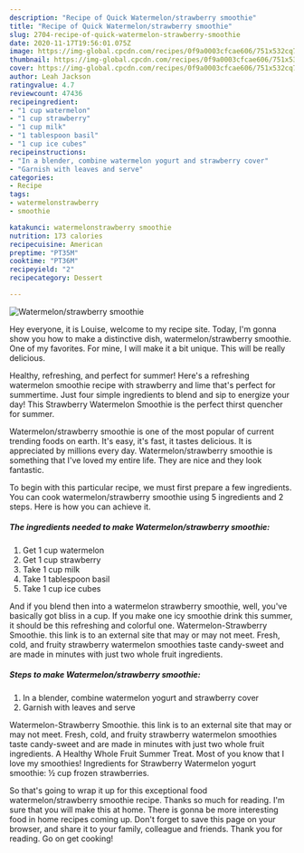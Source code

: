 ```yaml
---
description: "Recipe of Quick Watermelon/strawberry smoothie"
title: "Recipe of Quick Watermelon/strawberry smoothie"
slug: 2704-recipe-of-quick-watermelon-strawberry-smoothie
date: 2020-11-17T19:56:01.075Z
image: https://img-global.cpcdn.com/recipes/0f9a0003cfcae606/751x532cq70/watermelonstrawberry-smoothie-recipe-main-photo.jpg
thumbnail: https://img-global.cpcdn.com/recipes/0f9a0003cfcae606/751x532cq70/watermelonstrawberry-smoothie-recipe-main-photo.jpg
cover: https://img-global.cpcdn.com/recipes/0f9a0003cfcae606/751x532cq70/watermelonstrawberry-smoothie-recipe-main-photo.jpg
author: Leah Jackson
ratingvalue: 4.7
reviewcount: 47436
recipeingredient:
- "1 cup watermelon"
- "1 cup strawberry"
- "1 cup milk"
- "1 tablespoon basil"
- "1 cup ice cubes"
recipeinstructions:
- "In a blender, combine watermelon yogurt and strawberry cover"
- "Garnish with leaves and serve"
categories:
- Recipe
tags:
- watermelonstrawberry
- smoothie

katakunci: watermelonstrawberry smoothie 
nutrition: 173 calories
recipecuisine: American
preptime: "PT35M"
cooktime: "PT36M"
recipeyield: "2"
recipecategory: Dessert

---
```



![Watermelon/strawberry smoothie](https://img-global.cpcdn.com/recipes/0f9a0003cfcae606/751x532cq70/watermelonstrawberry-smoothie-recipe-main-photo.jpg)

Hey everyone, it is Louise, welcome to my recipe site. Today, I'm gonna show you how to make a distinctive dish, watermelon/strawberry smoothie. One of my favorites. For mine, I will make it a bit unique. This will be really delicious.

Healthy, refreshing, and perfect for summer! Here&#39;s a refreshing watermelon smoothie recipe with strawberry and lime that&#39;s perfect for summertime. Just four simple ingredients to blend and sip to energize your day! This Strawberry Watermelon Smoothie is the perfect thirst quencher for summer.

Watermelon/strawberry smoothie is one of the most popular of current trending foods on earth. It's easy, it's fast, it tastes delicious. It is appreciated by millions every day. Watermelon/strawberry smoothie is something that I've loved my entire life. They are nice and they look fantastic.


To begin with this particular recipe, we must first prepare a few ingredients. You can cook watermelon/strawberry smoothie using 5 ingredients and 2 steps. Here is how you can achieve it.

<!--inarticleads1-->

##### The ingredients needed to make Watermelon/strawberry smoothie:

1. Get 1 cup watermelon
1. Get 1 cup strawberry
1. Take 1 cup milk
1. Take 1 tablespoon basil
1. Take 1 cup ice cubes


And if you blend then into a watermelon strawberry smoothie, well, you&#39;ve basically got bliss in a cup. If you make one icy smoothie drink this summer, it should be this refreshing and colorful one. Watermelon-Strawberry Smoothie. this link is to an external site that may or may not meet. Fresh, cold, and fruity strawberry watermelon smoothies taste candy-sweet and are made in minutes with just two whole fruit ingredients. 

<!--inarticleads2-->

##### Steps to make Watermelon/strawberry smoothie:

1. In a blender, combine watermelon yogurt and strawberry cover
1. Garnish with leaves and serve


Watermelon-Strawberry Smoothie. this link is to an external site that may or may not meet. Fresh, cold, and fruity strawberry watermelon smoothies taste candy-sweet and are made in minutes with just two whole fruit ingredients. A Healthy Whole Fruit Summer Treat. Most of you know that I love my smoothies! Ingredients for Strawberry Watermelon yogurt smoothie: ½ cup frozen strawberries. 

So that's going to wrap it up for this exceptional food watermelon/strawberry smoothie recipe. Thanks so much for reading. I'm sure that you will make this at home. There is gonna be more interesting food in home recipes coming up. Don't forget to save this page on your browser, and share it to your family, colleague and friends. Thank you for reading. Go on get cooking!
